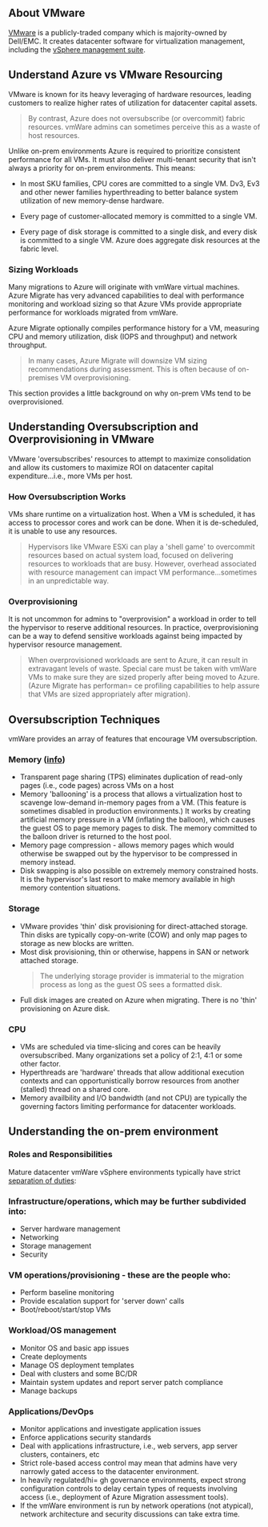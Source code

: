 
## About VMware

[VMware](http://www.vmware.com) is a publicly-traded company which is majority-owned by Dell/EMC. It creates datacenter software for virtualization management, 
including the [vSphere management suite]().

## Understand Azure vs VMware Resourcing

VMware is known for its heavy leveraging of hardware resources, leading customers 
to realize higher rates of utilization for datacenter capital assets.

> By contrast, Azure does not oversubscribe (or overcommit) fabric resources. vmWare admins can sometimes perceive this as a waste of host resources.

Unlike on-prem environments Azure is required to prioritize
consistent performance for all VMs. It must also deliver multi-tenant
security that isn't always a priority for on-prem environments. This means:

-   In most SKU families, CPU cores are committed to a single VM. Dv3, Ev3 and other newer families hyperthreading to better balance
    system utilization of new memory-dense hardware.
      
-   Every page of customer-allocated memory is committed to a single VM.

-   Every page of disk storage is committed to a single disk, and
    every disk is committed to a single VM. Azure does aggregate disk resources at the fabric level.

### Sizing Workloads

Many migrations to Azure will originate with vmWare virtual machines. Azure Migrate 
has very advanced capabilities to deal with performance monitoring and workload sizing 
so that Azure VMs provide appropriate performance for workloads migrated from vmWare.

Azure Migrate optionally compiles performance history for a VM,
measuring CPU and memory utilization, disk (IOPS and throughput) and
network throughput.

> In many cases, Azure Migrate will downsize VM sizing recommendations during assessment. This is often because of on-premises VM
overprovisioning.

This section provides a little background on why on-prem VMs tend to be overprovisioned.

## Understanding Oversubscription and Overprovisioning in VMware

VMware 'oversubscribes' resources to attempt to maximize consolidation and allow its customers to maximize ROI on datacenter
capital expenditure…i.e., more VMs per host. 

### How Oversubscription Works

VMs share runtime on a virtualization host. When a VM is scheduled, it has access to
processor cores and work can be done. When it is de-scheduled, it is unable to use any resources.

> Hypervisors like VMware ESXi can play a 'shell game' to overcommit resources based on actual system load, focused 
on delivering resources to workloads that are busy. However, overhead associated with resource management can 
impact VM performance...sometimes in an unpredictable way.

### Overprovisioning

It is not uncommon for admins to "overprovision" a workload in order
to tell the hypervisor to reserve additional resources. In practice,
overprovisioning can be a way to defend sensitive workloads against
being impacted by hypervisor resource management.

> When overprovisioned workloads are sent to Azure, it can result in
extravagant levels of waste. Special care must be taken with vmWare VMs
to make sure they are sized properly after being moved to Azure.
(Azure Migrate has performan= ce profiling capabilities to help assure
that VMs are sized appropriately after migration).

## Oversubscription Techniques

vmWare provides an array of features that encourage VM oversubscription.

### Memory ([info](https://www.vmware.com/techpapers/2011/understanding-memory-ma))

-   Transparent page sharing (TPS) eliminates duplication of read-only
    pages (i.e., code pages) across VMs on a host
-   Memory 'ballooning' is a process that allows a virtualization host 
    to scavenge low-demand in-memory pages from a
    VM. (This feature is sometimes disabled in production
    environments.) It works by creating artificial memory pressure in a
    VM (inflating the balloon), which causes the guest OS to page
    memory pages to disk. The memory committed to the balloon driver is
    returned to the host pool.
-   Memory page compression - allows memory pages which would
    otherwise be swapped out by the hypervisor to be compressed in
    memory instead.
-   Disk swapping is also possible on extremely memory constrained
    hosts. It is the hypervisor's last resort to make memory available
    in high memory contention situations.
      

### Storage

-   VMware provides 'thin' disk provisioning for direct-attached storage. Thin disks are typically copy-on-write (COW) and only 
    map pages to storage as new blocks are written.
-   Most disk provisioning, thin or otherwise, happens in SAN or network attached storage. 
    > The underlying storage provider is immaterial to the migration process as long as the guest OS sees a formatted disk.
-   Full disk images are created on Azure when migrating. There is no 'thin' provisioning on Azure disk.
      
### CPU

-   VMs are scheduled via time-slicing and cores can be heavily oversubscribed. Many
    organizations set a policy of 2:1, 4:1 or some other factor.
-   Hyperthreads are 'hardware' threads that allow additional
    execution contexts and can opportunistically borrow resources from
    another (stalled) thread on a shared core.
-   Memory availbility and I/O bandwidth (and not CPU) are typically the governing
    factors limiting performance for datacenter workloads.

## Understanding the on-prem environment

### Roles and Responsibilities

Mature datacenter vmWare vSphere environments typically have strict
[separation of
duties](3D"https://docs.vmware.com/en/VMware-Validated-Design/services/in=):

### Infrastructure/operations, which may be further subdivided into:
-   Server hardware management
-   Networking
-   Storage management
-   Security

### VM operations/provisioning - these are the people who:
-   Perform baseline monitoring
-   Provide escalation support for 'server down' calls
-   Boot/reboot/start/stop VMs

### Workload/OS management
-   Monitor OS and basic app issues
-   Create deployments
-   Manage OS deployment templates
-   Deal with clusters and some BC/DR
-   Maintain system updates and report server patch compliance
-   Manage backups

### Applications/DevOps
-   Monitor applications and investigate application issues
-   Enforce applications security standards
-   Deal with applications infrastructure, i.e., web servers, app server clusters, containers, etc
-   Strict role-based access control may mean that admins have very narrowly gated access to the datacenter environment.
-   In heavily regulated/hi= gh governance environments, expect strong configuration controls to delay certain types of requests involving access (i.e., deployment of Azure Migration assessment tools).
-   If the vmWare environment is run by network operations (not atypical), network architecture and security discussions can take extra time.
